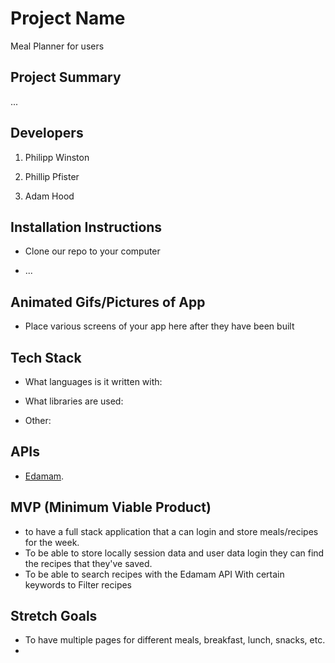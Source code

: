 # Project Name
Meal Planner for users

## Project Summary

...

## Developers

1. Philipp Winston  

2. Phillip Pfister  

3. Adam Hood

## Installation Instructions

- Clone our repo to your computer

- ...


## Animated Gifs/Pictures of App

- Place various screens of your app here after they have been built

## Tech Stack

- What languages is it written with: 

- What libraries are used: 

- Other: 


## APIs

- [Edamam](https://developer.edamam.com/edamam-docs-recipe-api).

## MVP (Minimum Viable Product)

- to have a full stack application that a can login and store meals/recipes for the week.
- To be able to store locally session data and user data login they can find the recipes that they've saved.
- To be able to search recipes with the Edamam API With certain keywords to Filter recipes


## Stretch Goals

- To have multiple pages for different meals, breakfast, lunch, snacks, etc.
- 